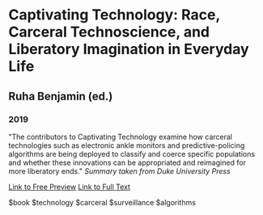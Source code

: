 # Captivating Technology: Race, Carceral Technoscience, and Liberatory Imagination in Everyday Life
## Ruha Benjamin (ed.)
### 2019 

"The contributors to Captivating Technology examine how carceral technologies such as electronic ankle monitors and predictive-policing algorithms are being deployed to classify and coerce specific populations and whether these innovations can be appropriated and reimagined for more liberatory ends." *Summary taken from Duke University Press*

[Link to Free Preview](https://www.dukeupress.edu/Assets/PubMaterials/978-1-4780-0381-6_601.pdf)
[Link to Full Text](https://read-dukeupress-edu.proxy3.library.mcgill.ca/books/book/2588/Captivating-TechnologyRace-Carceral-Technoscience)

$book $technology $carceral $surveillance $algorithms